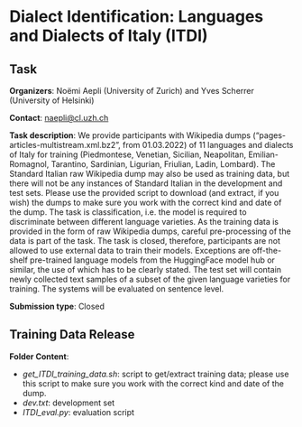 # Dialect Identification: Languages and Dialects of Italy (ITDI)

## Task

**Organizers**: Noëmi Aepli (University of Zurich) and Yves Scherrer (University of Helsinki)

**Contact**: naepli@cl.uzh.ch

**Task description**: We provide participants with Wikipedia dumps (“pages-articles-multistream.xml.bz2”, from 01.03.2022) of 11 languages and dialects of Italy for training (Piedmontese, Venetian, Sicilian, Neapolitan, Emilian-Romagnol, Tarantino, Sardinian, Ligurian, Friulian, Ladin, Lombard). The Standard Italian raw Wikipedia dump may also be used as training data, but there will not be any instances of Standard Italian in the development and test sets. Please use the provided script to download (and extract, if you wish) the dumps to make sure you work with the correct kind and date of the dump.
The task is classification, i.e. the model is required to discriminate between different language varieties. As the training data is provided in the form of raw Wikipedia dumps, careful pre-processing of the data is part of the task. The task is closed, therefore, participants are not allowed to use external data to train their models. Exceptions are off-the-shelf pre-trained language models from the HuggingFace model hub or similar, the use of which has to be clearly stated. The test set will contain newly collected text samples of a subset of the given language varieties for training. The systems will be evaluated on sentence level.

**Submission type**: Closed


## Training Data Release

**Folder Content**:
- *get_ITDI_training_data.sh*: script to get/extract training data; please use this script to make sure you work with the correct kind and date of the dump.
- *dev.txt*: development set
- *ITDI_eval.py*: evaluation script